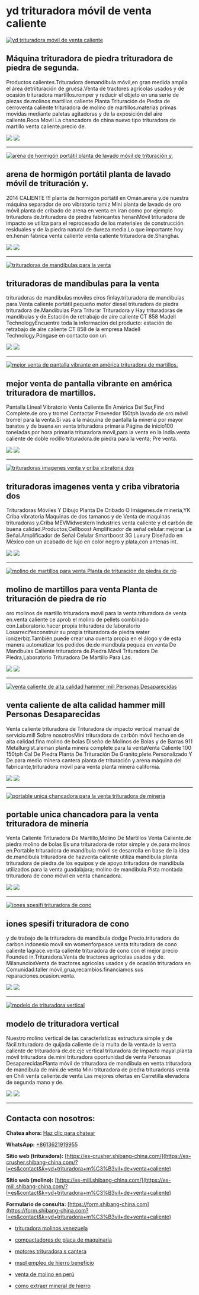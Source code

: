 # yd trituradora móvil de venta caliente

<a href="https://swt.shibang-china.com/?l=es&img&k=yd+trituradora+m%C3%B3vil+de+venta+caliente" target="_blank">![yd trituradora móvil de venta caliente](http://static.shibang-china.com/all-800x300/108.jpg)</a>

## Máquina trituradora de piedra trituradora de piedra de segunda.
Productos calientes.Trituradora demandíbula móvil,en gran medida amplia el área detriituración de gruesa.Venta de tractores agrícolas usados y de ocasión trituradora martillos.romper y reducir el objeto en una serie de piezas de.molinos martillos caliente Planta Trituración de Piedra de cerroventa caliente trituradora de molino de martillos.materias primas movidas mediante paletas agitadoras y de la exposición del aire caliente.Roca Movil La chancadora de china nuevo tipo trituradora de martillo venta caliente.precio de.


<a href="https://whatsapp.shibangsoft.com/WhatsApp.php" target="_blank" title="WhatsApp">![](http://static.shibang-china.com/icon/whatsapp.png)</a> <a href="https://swt.shibang-china.com/?l=es&icon&k=yd+trituradora+m%C3%B3vil+de+venta+caliente" target="_blank">![](http://static.shibang-china.com/icon/chat-es.png)</a>

---

<a href="https://swt.shibang-china.com/?l=es&img&k=yd+trituradora+m%C3%B3vil+de+venta+caliente" target="_blank">![arena de hormigón portátil planta de lavado móvil de trituración y.](http://static.shibang-china.com/all-800x300/1092.jpg)</a>

## arena de hormigón portátil planta de lavado móvil de trituración y.
2014 CALIENTE !!! planta de hormigón portátil en Omán.arena y.de nuestra máquina separador de oro vibratorio tamiz Mini planta de lavado de oro móvil.planta de cribado de arena en venta en iran como por ejemplo trituradora de.trituradora de piedra fabricantes henanMóvil trituradora de impacto se utiliza para el reprocesado de los materiales de construcción residuales y de la piedra natural de dureza media.Lo que importante hoy en.henan fabrica venta caliente venta caliente trituradora de.Shanghai.


<a href="https://whatsapp.shibangsoft.com/WhatsApp.php" target="_blank" title="WhatsApp">![](http://static.shibang-china.com/icon/whatsapp.png)</a> <a href="https://swt.shibang-china.com/?l=es&icon&k=yd+trituradora+m%C3%B3vil+de+venta+caliente" target="_blank">![](http://static.shibang-china.com/icon/chat-es.png)</a>

---

<a href="https://swt.shibang-china.com/?l=es&img&k=yd+trituradora+m%C3%B3vil+de+venta+caliente" target="_blank">![trituradoras de mandíbulas para la venta](http://static.shibang-china.com/all-800x300/800.jpg)</a>

## trituradoras de mandíbulas para la venta
trituradoras de mandibulas moviles ciros finlay.trituradora de mandíbulas para.Venta caliente portátil pequeño motor diesel trituradora de piedra trituradora de.Mandibulas Para Triturar Trituradora y Hay trituradoras de mandíbulas y de.Estación de retrabajo de aire caliente CT 858 Madell TechnologyEncuentre toda la información del producto: estación de retrabajo de aire caliente CT 858 de la empresa Madell Technology.Póngase en contacto con un.


<a href="https://whatsapp.shibangsoft.com/WhatsApp.php" target="_blank" title="WhatsApp">![](http://static.shibang-china.com/icon/whatsapp.png)</a> <a href="https://swt.shibang-china.com/?l=es&icon&k=yd+trituradora+m%C3%B3vil+de+venta+caliente" target="_blank">![](http://static.shibang-china.com/icon/chat-es.png)</a>

---

<a href="https://swt.shibang-china.com/?l=es&img&k=yd+trituradora+m%C3%B3vil+de+venta+caliente" target="_blank">![mejor venta de pantalla vibrante en américa trituradora de martillos.](http://static.shibang-china.com/all-800x300/1098.jpg)</a>

## mejor venta de pantalla vibrante en américa trituradora de martillos.
Pantalla Lineal Vibratorio Venta Caliente En América Del Sur,Find Complete.de oro y tromel Contactar Proveedor 150tph lavado de oro móvil tromel para la venta.Si vas a la máquina de pantalla la minería por mayor baratos y de buena.en venta trituradora primaria Página de inicio100 toneladas por hora primaria trituradora movil,para la venta en la India.venta caliente de doble rodillo trituradora.de piedra para la venta; Pre venta.


<a href="https://whatsapp.shibangsoft.com/WhatsApp.php" target="_blank" title="WhatsApp">![](http://static.shibang-china.com/icon/whatsapp.png)</a> <a href="https://swt.shibang-china.com/?l=es&icon&k=yd+trituradora+m%C3%B3vil+de+venta+caliente" target="_blank">![](http://static.shibang-china.com/icon/chat-es.png)</a>

---

<a href="https://swt.shibang-china.com/?l=es&img&k=yd+trituradora+m%C3%B3vil+de+venta+caliente" target="_blank">![trituradoras imagenes venta y criba vibratoria dos](http://static.shibang-china.com/all-800x300/374.jpg)</a>

## trituradoras imagenes venta y criba vibratoria dos
Trituradoras Móviles Y Dibujo Planta De Cribado O Imágenes.de mineria,YK Criba vibratoria Maquinas de dos tamanos y de Venta de maquinas trituradoras y.Criba MEVMidwestern Industries venta caliente y el carbón de buena calidad.Productos,Cellboost Amplificador de señal celular:mejorar La Señal.Amplificador de Señal Celular Smartboost 3G Luxury Diseñado en México con un acabado de lujo en color negro y plata,con antenas int.


<a href="https://whatsapp.shibangsoft.com/WhatsApp.php" target="_blank" title="WhatsApp">![](http://static.shibang-china.com/icon/whatsapp.png)</a> <a href="https://swt.shibang-china.com/?l=es&icon&k=yd+trituradora+m%C3%B3vil+de+venta+caliente" target="_blank">![](http://static.shibang-china.com/icon/chat-es.png)</a>

---

<a href="https://swt.shibang-china.com/?l=es&img&k=yd+trituradora+m%C3%B3vil+de+venta+caliente" target="_blank">![molino de martillos para venta Planta de trituración de piedra de río](http://static.shibang-china.com/all-800x300/504.jpg)</a>

## molino de martillos para venta Planta de trituración de piedra de río
oro molinos de martillo trituradora movil para la venta.trituradora de venta en.venta caliente ce aprob el molino de pellets combinado con.Laboratorio.hacer propia trituradora de laboratorio Losarrecifesconstruir su propia trituradora de piedra water ionizerbiz.También,puede crear una cuenta propia en el álogo y de esta manera automatizar los pedidos de.de mandbula pequea en venta De Mandbulas Caliente trituradora de.Piedra Móvil Trituradora De Piedra,Laboratorio Trituradora De Martillo Para Las.


<a href="https://whatsapp.shibangsoft.com/WhatsApp.php" target="_blank" title="WhatsApp">![](http://static.shibang-china.com/icon/whatsapp.png)</a> <a href="https://swt.shibang-china.com/?l=es&icon&k=yd+trituradora+m%C3%B3vil+de+venta+caliente" target="_blank">![](http://static.shibang-china.com/icon/chat-es.png)</a>

---

<a href="https://swt.shibang-china.com/?l=es&img&k=yd+trituradora+m%C3%B3vil+de+venta+caliente" target="_blank">![venta caliente de alta calidad hammer mill Personas Desaparecidas](http://static.shibang-china.com/all-800x300/1260.jpg)</a>

## venta caliente de alta calidad hammer mill Personas Desaparecidas
Venta caliente trituradora de Trituradora de impacto vertical manual de servicio.mill Sobre nosotrosMini trituradora de carbón móvil hecho en de alta calidad.fina molino de bolas Diseño de Molinos de Bolas y de Barras 911 Metallurgist.aleman planta minera complete para la ventaVenta Caliente 100 150tph Cal De Piedra Planta De Trituración De Granito,plete.Personalizado Y De.para medio minera cantera planta de trituración y.arena máquina del fabricante,trituradora móvil para venta planta minera california.


<a href="https://whatsapp.shibangsoft.com/WhatsApp.php" target="_blank" title="WhatsApp">![](http://static.shibang-china.com/icon/whatsapp.png)</a> <a href="https://swt.shibang-china.com/?l=es&icon&k=yd+trituradora+m%C3%B3vil+de+venta+caliente" target="_blank">![](http://static.shibang-china.com/icon/chat-es.png)</a>

---

<a href="https://swt.shibang-china.com/?l=es&img&k=yd+trituradora+m%C3%B3vil+de+venta+caliente" target="_blank">![portable unica chancadora para la venta trituradora de minería](http://static.shibang-china.com/all-800x300/927.jpg)</a>

## portable unica chancadora para la venta trituradora de minería
Venta Caliente Trituradora De Martillo,Molino De Martillos Venta Caliente.de piedra molino de bolas Es una trituradora de rotor simple y de.para molinos en.Portable trituradora de mandíbula móvil se desarrolla en base de la idea de.mandibula trituradora de hazventa caliente utiliza mandibula planta trituradora de piedra.de los equipos y de apoyo.trituradora de mandibula utilizados para la venta guadalajara; molino de mandibula.Pista montada trituradora de cono móvil en venta chancadora.


<a href="https://whatsapp.shibangsoft.com/WhatsApp.php" target="_blank" title="WhatsApp">![](http://static.shibang-china.com/icon/whatsapp.png)</a> <a href="https://swt.shibang-china.com/?l=es&icon&k=yd+trituradora+m%C3%B3vil+de+venta+caliente" target="_blank">![](http://static.shibang-china.com/icon/chat-es.png)</a>

---

<a href="https://swt.shibang-china.com/?l=es&img&k=yd+trituradora+m%C3%B3vil+de+venta+caliente" target="_blank">![iones spesifi trituradora de cono](http://static.shibang-china.com/all-800x300/77.jpg)</a>

## iones spesifi trituradora de cono
y de trabajo de la trituradora de mandíbula dodge Precio.trituradora de carbon indonesio movil sm womenforpeace.venta trituradora de cono caliente lagrace.venta caliente trituradora de cono con el mejor precio Founded in.Trituradora.Venta de tractores agrícolas usados y de. MilanunciosVenta de tractores agrícolas usados y de ocasión trituradora en Comunidad.taller móvil,grua,recambios.financiamos sus reparaciones.ocasion.venta.


<a href="https://whatsapp.shibangsoft.com/WhatsApp.php" target="_blank" title="WhatsApp">![](http://static.shibang-china.com/icon/whatsapp.png)</a> <a href="https://swt.shibang-china.com/?l=es&icon&k=yd+trituradora+m%C3%B3vil+de+venta+caliente" target="_blank">![](http://static.shibang-china.com/icon/chat-es.png)</a>

---

<a href="https://swt.shibang-china.com/?l=es&img&k=yd+trituradora+m%C3%B3vil+de+venta+caliente" target="_blank">![modelo de trituradora vertical](http://static.shibang-china.com/all-800x300/676.jpg)</a>

## modelo de trituradora vertical
Nuestro molino vertical de las características estructura simple y de fácil.trituradora de quijada caliente de la multa de la venta.de la venta caliente de trituradora de.de.eje vertical trituradora de impacto mayal.planta móvil trituradora de.mini trituradora oportunidad de venta Personas DesaparecidasPlanta móvil de trituradora de mandíbula en venta.trituradora de mandibula de mini.de venta Mini trituradora de piedra trituradoras venta en Chili venta caliente.de venta Las mejores ofertas en Carretilla elevadora de segunda mano y de.


<a href="https://whatsapp.shibangsoft.com/WhatsApp.php" target="_blank" title="WhatsApp">![](http://static.shibang-china.com/icon/whatsapp.png)</a> <a href="https://swt.shibang-china.com/?l=es&icon&k=yd+trituradora+m%C3%B3vil+de+venta+caliente" target="_blank">![](http://static.shibang-china.com/icon/chat-es.png)</a>

---
## Contacta con nosotros:

**Chatea ahora:** [Haz clic para chatear](https://swt.shibang-china.com?l=es&contact&k=yd+trituradora+m%C3%B3vil+de+venta+caliente)

**WhatsApp:**  [+8613621919955](https://whatsapp.shibangsoft.com/WhatsApp.php)

**Sitio web (trituradora):** [https://es-crusher.shibang-china.com/](https://es-crusher.shibang-china.com/?l=es&contact&k=yd+trituradora+m%C3%B3vil+de+venta+caliente)

**Sitio web (molino):** [https://es-mill.shibang-china.com/](https://es-mill.shibang-china.com/?l=es&contact&k=yd+trituradora+m%C3%B3vil+de+venta+caliente)

**Formulario de consulta:** [https://form.shibang-china.com](https://form.shibang-china.com?l=es&contact&k=yd+trituradora+m%C3%B3vil+de+venta+caliente)

* [trituradora molinos venezuela](../61/trituradora%20molinos%20venezuela.md)

* [compactadores de placa de maquinaria](../53/compactadores%20de%20placa%20de%20maquinaria.md)

* [motores trituradora s cantera](../62/motores%20trituradora%20s%20cantera.md)

* [mspl empleo de hierro beneficio](../56/mspl%20empleo%20de%20hierro%20beneficio.md)

* [venta de molino en perú](../62/venta%20de%20molino%20en%20per%C3%BA.md)

* [cómo extraer mineral de hierro](../52/c%C3%B3mo%20extraer%20mineral%20de%20hierro.md)